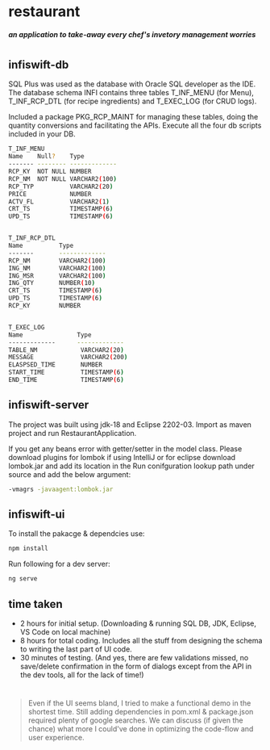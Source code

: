 # restaurant
##### _an application to take-away every chef's invetory management worries_


#

## infiswift-db

SQL Plus was used as the database with Oracle SQL developer as the IDE. The database schema INFI contains three tables T_INF_MENU (for Menu), T_INF_RCP_DTL (for recipe ingredients) and T_EXEC_LOG (for CRUD logs). 

Included a package PKG_RCP_MAINT for managing these tables, doing the quantity conversions and facilitating the APIs. Execute all the four db scripts included in your DB.



```sh
T_INF_MENU
Name    Null?    Type          
------- -------- ------------- 
RCP_KY  NOT NULL NUMBER        
RCP_NM  NOT NULL VARCHAR2(100) 
RCP_TYP          VARCHAR2(20)  
PRICE            NUMBER        
ACTV_FL          VARCHAR2(1)   
CRT_TS           TIMESTAMP(6)  
UPD_TS           TIMESTAMP(6)


T_INF_RCP_DTL
Name          Type          
-------       ------------- 
RCP_NM        VARCHAR2(100) 
ING_NM        VARCHAR2(100) 
ING_MSR       VARCHAR2(100) 
ING_QTY       NUMBER(10)    
CRT_TS        TIMESTAMP(6)  
UPD_TS        TIMESTAMP(6)  
RCP_KY        NUMBER        


T_EXEC_LOG
Name               Type          
-------------      ------------- 
TABLE_NM            VARCHAR2(20)  
MESSAGE             VARCHAR2(200) 
ELASPSED_TIME       NUMBER        
START_TIME          TIMESTAMP(6)  
END_TIME            TIMESTAMP(6)
```



## infiswift-server
The project was built using jdk-18 and Eclipse 2202-03. Import as maven project and run RestaurantApplication. 

If you get any beans error with getter/setter in the model class. Please download plugins for lombok if using IntelliJ or for eclipse download lombok.jar and add its location in the Run conifguration lookup path under source and add the below argument:

```sh
-vmagrs -javaagent:lombok.jar
```


## infiswift-ui
To install the pakacge & dependcies use:
```sh
npm install
```
Run following for a dev server: 

```sh
ng serve
```

## time taken

- 2 hours for initial setup. (Downloading & running SQL DB, JDK, Eclipse, VS Code on local machine)
- 8 hours for total coding. Includes all the stuff from designing the schema to writing the last part of UI code. 
- 30 minutes of testing. (And yes, there are few validations missed, no save/delete confirmation in the form of dialogs except from the API in the dev tools, all for the lack of time!)
#

> Even if the UI seems bland, I tried
> to make a functional demo in the shortest time.
> Still adding dependencies in pom.xml & package.json 
> required plenty of google searches.
> We can discuss (if given the chance) what more I could've done
> in optimizing the code-flow and user experience.

